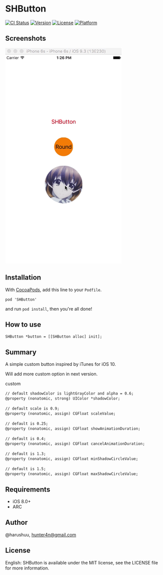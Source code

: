 # SHButton

[![CI Status](http://img.shields.io/travis/@harushuu/SHButton.svg?style=flat)](https://travis-ci.org/@harushuu/SHButton)
[![Version](https://img.shields.io/cocoapods/v/SHButton.svg?style=flat)](http://cocoapods.org/pods/SHButton)
[![License](https://img.shields.io/cocoapods/l/SHButton.svg?style=flat)](http://cocoapods.org/pods/SHButton)
[![Platform](https://img.shields.io/cocoapods/p/SHButton.svg?style=flat)](http://cocoapods.org/pods/SHButton)

## Screenshots
![image](https://github.com/harushuu/SHButton/raw/master/Screenshots.gif)

## Installation
 
With [CocoaPods](http://cocoapods.org/), add this line to your `Podfile`.

```
pod 'SHButton'
```

and run `pod install`, then you're all done!

## How to use

```objc
SHButton *button = [[SHButton alloc] init];
```

## Summary

A simple custom button inspired by iTunes for iOS 10.
 
Will add more custom option in next version.

custom

```objc
// default shadowColor is lightGrayColor and alpha = 0.6;
@property (nonatomic, strong) UIColor *shadowColor;

// default scale is 0.9;
@property (nonatomic, assign) CGFloat scaleValue;

// default is 0.25;
@property (nonatomic, assign) CGFloat showAnimationDuration;

// default is 0.4;
@property (nonatomic, assign) CGFloat cancelAnimationDuration;

// default is 1.3;
@property (nonatomic, assign) CGFloat minShadowCircleValue;

// default is 1.5;
@property (nonatomic, assign) CGFloat maxShadowCircleValue;
```

 
## Requirements

* iOS 8.0+ 
* ARC

## Author

@harushuu, hunter4n@gmail.com

## License

English: SHButton is available under the MIT license, see the LICENSE file for more information.     

